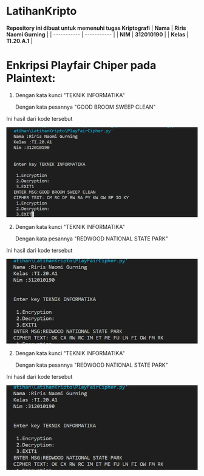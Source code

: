 # LatihanKripto

<strong>Repository ini dibuat untuk memenuhi tugas Kriptografi</strong>
| <strong>Nama</strong> | <strong>Riris Naomi Gurning</strong> |
| ----------- | ----------- |
| <strong>NIM</strong> | <strong>312010190</strong> |
| <strong>Kelas</strong> | <strong>TI.20.A.1</strong> |

# Enkripsi Playfair Chiper pada Plaintext:

1. Dengan kata kunci "TEKNIK INFORMATIKA"<p>Dengan kata pesannya "GOOD BROOM SWEEP CLEAN"</p>
<p>Ini hasil dari kode tersebut</p>

![](Foto/foto1.png)

2. Dengan kata kunci "TEKNIK INFORMATIKA"<p>Dengan kata pesannya "REDWOOD NATIONAL STATE PARK"</p>
<p>Ini hasil dari kode tersebut</p>

![](Foto/foto2.png)

2. Dengan kata kunci "TEKNIK INFORMATIKA"<p>Dengan kata pesannya "REDWOOD NATIONAL STATE PARK"</p>
<p>Ini hasil dari kode tersebut</p>

![](Foto/foto2.png)
